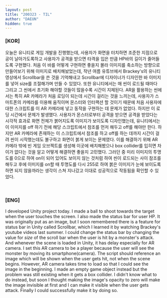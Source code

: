 ```yaml
---
layout: post
title: "200323 - TIL"
author: "DAEUN"
hidden: true
---
```


### [KOR]
오늘은 유니티로 게임 개발을 진행했는데, 사용자가 화면을 터치하면 조준한 지점으로 공이 날아가도록하고 사용자가 공격을 받으면 타격을 입은 만큼 HP바의 길이가 줄어들도록 구현했다. 처음 이 바를 어떻게 구현하면 좋을지 몰라 이미지를 축소하는 방향으로 만들어보기 위해 이미지로 배치해놨었는데, 작년 여름 유튜브에서 Brackey's의 유니티 영상에서 Scrollbar을 쓴 것을 기억해내고 Scrollbar에 디자이너가 디자인한 바 이미지를 넣어 size를 조절해가며 만들 수 있었다. 또한 유니티에서는 매 씬이 로드될 때마다 그리고 그 씬에서 초기화 해야할 것들이 많을수록 시간이 지체된다. AR을 활용하는 씬에서는 특히 AR 카메라가 처음 로딩이 되는데 시간이 걸리는 것을 느끼는데, 사용자가 스마트폰의 카메라를 이용해 움직이며 몬스터와 인터랙션 할 것이기 때문에 처음 사용자에 대한 스크립트를 이 AR 카메라에 넣고 동작을 구현하는 데 문제가 없었다. 하지만 이 로딩 시간에서 문제가 발생했다. 사용자가 몬스터로부터 공격을 받으면 공격을 받았다는 시각적 효과로 화면 전체가 붉어지도록 이미지가 보이도록 디자인했는데, 유니티에서는 이 이미지를 off 하기 전에 해당 스크립트에서 참조를 먼저 해두고 off를 해야만 한다. 하지만 AR 카메라에 존재하는 이 스크립트에서 참조를 하고 off를 하는 데까지 시간이 걸려 씬이 시작했는데도 불구하고 화면이 붉게 보이는 문제였다. 이를 해결하기 위해 AR 카메라 밖에 빈 게임 오브젝트를 생성해 이곳에 배치해봤으나 box collider를 입히면 차이가 없다는 것을 알고 어떻게 해결하면 좋을지 고민했다. 그러던 중 미리 이미지의 투명도를 0으로 하여 on이 되어 있어도 보이지 않는 것처럼 하여 씬이 로드되는 사이 참조를 해두고 후에 이미지를 on할 때 투명도를 다시 255로 하여 붉은 이미지가 눈에 보이도록 하면 되지 않을까라는 생각이 스쳐 지나갔고 이대로 성공적으로 작동됨을 확인할 수 있었다.
<br><br><br>
### [ENG]
I developed Unity project today. I made a ball to shoot towards the target when the user touches the screen. I also made the status bar for user HP. It was originally put as an image, but I soon remembered there is a feature for status bar in Unity called Scrollbar, which I learned it by watching Brackey's youtube videos last summer. I could change the status bar by changing the value for _size_ of the scroll bar when the user is hit by a monster's attack. And whenever the scene is loaded in Unity, it has delay especially for AR camera. I set this AR camera to be a player because the user will see the monster by moving its smartphone(camera). The script should reference an image which will be shown when the user gets hit, not when the scene begins. However, AR camera takes time to load so that I could see the image in the beginning. I made an empty game object instead but the problem was still existing when it gets a box collider. I didn't know what to do instead, but soon I thought making the image's opacity to zero will make the image invisible at first and I can make it visible when the user gets attack. Finally I could successfully make it by doing so.
